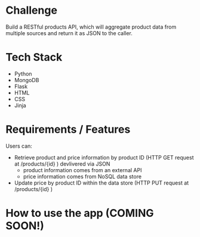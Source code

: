 # Challenge
Build a RESTful products API, which will aggregate product data from multiple sources and return it as JSON to the caller. 

# Tech Stack
- Python
- MongoDB
- Flask
- HTML
- CSS
- Jinja

# Requirements / Features

Users can:
- Retrieve product and price information by product ID (HTTP GET request at /products/{id} ) devlivered via JSON
  - product information comes from an external API
  - price information comes from NoSQL data store
- Update price by product ID within the data store (HTTP PUT request at /products/{id} )

# How to use the app (COMING SOON!)
